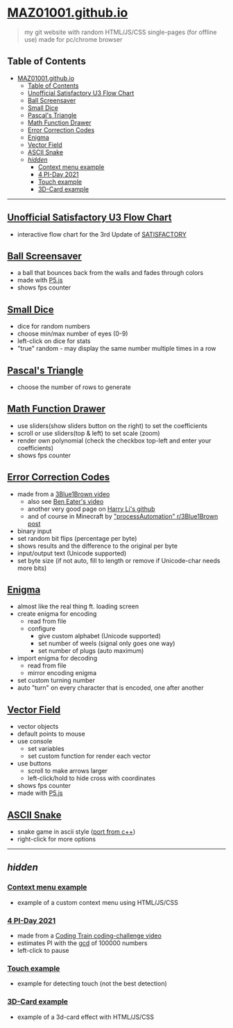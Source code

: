 # [MAZ01001.github.io](https://maz01001.github.io/)

> my git website with random HTML/JS/CSS single-pages (for offline use)
> made for pc/chrome browser

## Table of Contents

- [MAZ01001.github.io](#maz01001githubio)
  - [Table of Contents](#table-of-contents)
  - [Unofficial Satisfactory U3 Flow Chart](#unofficial-satisfactory-u3-flow-chart)
  - [Ball Screensaver](#ball-screensaver)
  - [Small Dice](#small-dice)
  - [Pascal's Triangle](#pascals-triangle)
  - [Math Function Drawer](#math-function-drawer)
  - [Error Correction Codes](#error-correction-codes)
  - [Enigma](#enigma)
  - [Vector Field](#vector-field)
  - [ASCII Snake](#ascii-snake)
  - [_hidden_](#hidden)
    - [Context menu example](#context-menu-example)
    - [4 PI-Day 2021](#4-pi-day-2021)
    - [Touch example](#touch-example)
    - [3D-Card example](#3d-card-example)

----

## [Unofficial Satisfactory U3 Flow Chart](./site/flowchart/index.html)

- interactive flow chart for the 3rd Update of [SATISFACTORY](https://www.satisfactorygame.com/)

## [Ball Screensaver](./site/canvas%20ball.html)

- a ball that bounces back from the walls and fades through colors
- made with [P5.js](https://p5js.org/)
- shows fps counter

## [Small Dice](./site/dice.html)

- dice for random numbers
- choose min/max number of eyes (0-9)
- left-click on dice for stats
- "true" random - may display the same number multiple times in a row

## [Pascal's Triangle](./site/pascal's%20triangle.html)

- choose the number of rows to generate

## [Math Function Drawer](./site/math%20function%20drawer.html)

- use sliders(show sliders button on the right) to set the coefficients
- scroll or use sliders(top & left) to set scale (zoom)
- render own polynomial (check the checkbox top-left and enter your coefficients)
- shows fps counter

## [Error Correction Codes](./site/code%20error%20correction.html)

- made from a [3Blue1Brown video](https://youtu.be/X8jsijhllIA)
  - also see [Ben Eater's video](https://youtu.be/h0jloehRKas)
  - another very good page on [Harry Li's github](https://harryli0088.github.io/hamming-code/)
  - and of course in Minecraft by ["processAutomation" r/3Blue1Brown post](https://www.reddit.com/r/3Blue1Brown/comments/iochkl/)
- binary input
- set random bit flips (percentage per byte)
- shows results and the difference to the original per byte
- input/output text (Unicode supported)
- set byte size (if not auto, fill to length or remove if Unicode-char needs more bits)

## [Enigma](./site/enigma.html)

- almost like the real thing ft. loading screen
- create enigma for encoding
  - read from file
  - configure
    - give custom alphabet (Unicode supported)
    - set number of weels (signal only goes one way)
    - set number of plugs (auto maximum)
- import enigma for decoding
  - read from file
  - mirror encoding enigma
- set custom turning number
- auto "turn" on every character that is encoded, one after another

## [Vector Field](./site/vector_field.html)

- vector objects
- default points to mouse
- use console
  - set variables
  - set custom function for render each vector
- use buttons
  - scroll to make arrows larger
  - left-click/hold to hide cross with coordinates
- shows fps counter
- made with [P5.js](https://p5js.org/)

## [ASCII Snake](./site/snake.html)

- snake game in ascii style ([port from c++](./../other-projects/README.md#snake_cmd-game.cpp))
- right-click for more options

----

## _hidden_

### [Context menu example](./site/context%20menu%20example.html)

- example of a custom context menu using HTML/JS/CSS

### [4 PI-Day 2021](./site/pi-day_2021.html)

- made from a [Coding Train coding-challenge video](https://youtu.be/EvS_a921dBo)
- estimates PI with the [gcd](https://en.wikipedia.org/wiki/Greatest_common_divisor) of 100000 numbers
- left-click to pause

### [Touch example](./site/touch%20example.html)

- example for detecting touch (not the best detection)

### [3D-Card example](./site/3d-card%20example.html)

- example of a 3d-card effect with HTML/JS/CSS
